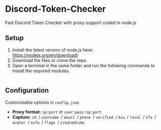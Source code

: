 # Discord-Token-Checker

Fast Discord Token Checker with proxy support coded in node.js

## Setup
1. Install the latest version of node.js here: https://nodejs.org/en/download/
2. Download the files or clone the repo.
3. Open a terminal in the same folder and run the following commands to install the required modules.

```npm i 
```

## Configuration
Customizable options in `config.json`

* **Proxy format:** `ip:port` or `user:pass:ip:port`
* **Capture:** `id `/ `username `/ `email `/ `phone `/ `verified `/ `bio `/ `local `/ `2fa `/ `avatar `/ `nsfw `/ `flags `/ `createdtime `

